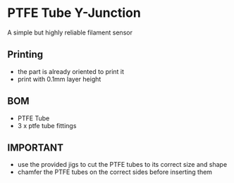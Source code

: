 # PTFE Tube Y-Junction

A simple but highly reliable filament sensor

## Printing
- the part is already oriented to print it  
- print with 0.1mm layer height

## BOM
- PTFE Tube
- 3 x ptfe tube fittings

## IMPORTANT
- use the provided jigs to cut the PTFE tubes to its correct size and shape
- chamfer the PTFE tubes on the correct sides before inserting them
